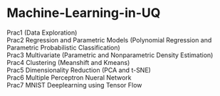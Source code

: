 # Machine-Learning-in-UQ
Prac1 (Data Exploration)</br>
Prac2 Regression and Parametric Models (Polynomial Regression and Parametric Probabilistic Classification)</br>
Prac3 Multivariate (Parametric and Nonparametric Density Estimation)</br>
Prac4 Clustering (Meanshift and Kmeans)</br>
Prac5 Dimensionality Reduction (PCA and t-SNE)</br>
Prac6 Multiple Perceptron Nueral Network</br>
Prac7 MNIST Deeplearning using Tensor Flow</br>
